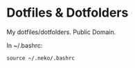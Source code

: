 # Dotfiles & Dotfolders

My dotfiles/dotfolders. Public Domain.

In ~/.bashrc:
```
source ~/.neko/.bashrc
```
